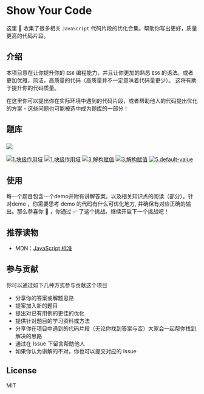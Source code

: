 # Show Your Code

这里 👋 收集了很多相关 `JavaScript`  代码片段的优化合集。帮助你写出更好，质量更高的代码片段。
## 介绍

本项目意在让你提升你的 `ES6` 编程能力，并且让你更加的熟悉 `ES6` 的语法。或者更加优雅，简洁，高质量的代码（高质量并不一定意味着代码量更少）。 这将有助于提升你的代码质量。

在这里你可以提出你在实际环境中遇到的代码片段，或者帮助他人的代码提出优化的方案 - 这些问题也可能被选中成为题库的一部分！

## 题库

### <img src="https://img.shields.io/badge/简单😊-2-%23f39c12" />

<a href="./questions/01-easy-block-var/README.md" target="_blank"><img src="https://img.shields.io/badge/-01%20块级作用域-%23f39c12" alt="1.块级作用域"/></a>
<a href="./questions/02-much-statement/README.md" target="_blank"><img src="https://img.shields.io/badge/-02%20重复声明-%23f39c12" alt="1.块级作用域"/></a>
<a href="./questions/03-composition-value" target="_blank"><img src="https://img.shields.io/badge/-02%20解构赋值-%23f39c12" alt="3.解构赋值"/></a>
<a href="./questions/04-repater-string" target="_blank"><img src="https://img.shields.io/badge/-02%20Map()-%23f39c12" alt="3.解构赋值"/></a>
<a href="./questions/05-default-value" target="_blank"><img src="https://img.shields.io/badge/-02%20default_value-%23f39c12" alt="5.default-value"/></a>


## 使用

每一个题目包含一个demo并附有讲解答案，以及相关知识点的阅读（部分）。针对demo ，你需要思考 demo 的代码有什么可优化地方, 并确保有对应正确的输出。那么恭喜你 🎉 ，你通过 ✅ 了这个挑战。继续开启下一个挑战吧！

## 推荐读物

- MDN：[JavaScript 标准](https://developer.mozilla.org/zh-CN/docs/Web/JavaScript)

## 参与贡献

你可以通过如下几种方式参与贡献这个项目

- 分享你的答案或解题思路
- 提案加入新的题目
- 提出对已有用例的更佳的优化
- 提供针对题目的学习资料或方法
- 分享你在项目中遇到的代码片段（无论你找到答案与否）大家会一起帮你找到解决的思路
- 通过在 Issue 下留言帮助他人
- 如果你认为讲解的不对，你也可以提交对应的 Issue

## License

MIT
